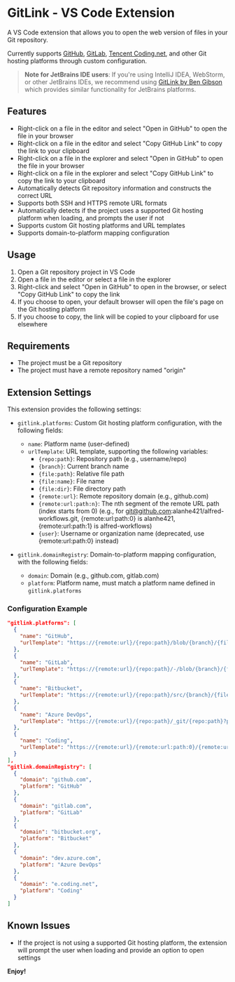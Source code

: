 # GitLink - VS Code Extension

A VS Code extension that allows you to open the web version of files in your Git repository.

Currently supports [GitHub](https://github.com), [GitLab](https://gitlab.com), [Tencent Coding.net](https://coding.net), and other Git hosting platforms through custom configuration.

> **Note for JetBrains IDE users**: If you're using IntelliJ IDEA, WebStorm, or other JetBrains IDEs, we recommend using [GitLink by Ben Gibson](https://github.com/ben-gibson/GitLink) which provides similar functionality for JetBrains platforms.

## Features

- Right-click on a file in the editor and select "Open in GitHub" to open the file in your browser
- Right-click on a file in the editor and select "Copy GitHub Link" to copy the link to your clipboard
- Right-click on a file in the explorer and select "Open in GitHub" to open the file in your browser
- Right-click on a file in the explorer and select "Copy GitHub Link" to copy the link to your clipboard
- Automatically detects Git repository information and constructs the correct URL
- Supports both SSH and HTTPS remote URL formats
- Automatically detects if the project uses a supported Git hosting platform when loading, and prompts the user if not
- Supports custom Git hosting platforms and URL templates
- Supports domain-to-platform mapping configuration

## Usage

1. Open a Git repository project in VS Code
2. Open a file in the editor or select a file in the explorer
3. Right-click and select "Open in GitHub" to open in the browser, or select "Copy GitHub Link" to copy the link
4. If you choose to open, your default browser will open the file's page on the Git hosting platform
5. If you choose to copy, the link will be copied to your clipboard for use elsewhere

## Requirements

- The project must be a Git repository
- The project must have a remote repository named "origin"

## Extension Settings

This extension provides the following settings:

* `gitlink.platforms`: Custom Git hosting platform configuration, with the following fields:
  * `name`: Platform name (user-defined)
  * `urlTemplate`: URL template, supporting the following variables:
    * `{repo:path}`: Repository path (e.g., username/repo)
    * `{branch}`: Current branch name
    * `{file:path}`: Relative file path
    * `{file:name}`: File name
    * `{file:dir}`: File directory path
    * `{remote:url}`: Remote repository domain (e.g., github.com)
    * `{remote:url:path:n}`: The nth segment of the remote URL path (index starts from 0) (e.g., for git@github.com:alanhe421/alfred-workflows.git, {remote:url:path:0} is alanhe421, {remote:url:path:1} is alfred-workflows)
    * `{user}`: Username or organization name (deprecated, use {remote:url:path:0} instead)

* `gitlink.domainRegistry`: Domain-to-platform mapping configuration, with the following fields:
  * `domain`: Domain (e.g., github.com, gitlab.com)
  * `platform`: Platform name, must match a platform name defined in `gitlink.platforms`

### Configuration Example

```json
"gitlink.platforms": [
  {
    "name": "GitHub",
    "urlTemplate": "https://{remote:url}/{repo:path}/blob/{branch}/{file:path}"
  },
  {
    "name": "GitLab",
    "urlTemplate": "https://{remote:url}/{repo:path}/-/blob/{branch}/{file:path}"
  },
  {
    "name": "Bitbucket",
    "urlTemplate": "https://{remote:url}/{repo:path}/src/{branch}/{file:path}"
  },
  {
    "name": "Azure DevOps",
    "urlTemplate": "https://{remote:url}/{repo:path}/_git/{repo:path}?path={file:path}&version=GB{branch}"
  },
  {
    "name": "Coding",
    "urlTemplate": "https://{remote:url}/{remote:url:path:0}/{remote:url:path:1}/blob/{branch}/{file:path}"
  }
],
"gitlink.domainRegistry": [
  {
    "domain": "github.com",
    "platform": "GitHub"
  },
  {
    "domain": "gitlab.com",
    "platform": "GitLab"
  },
  {
    "domain": "bitbucket.org",
    "platform": "Bitbucket"
  },
  {
    "domain": "dev.azure.com",
    "platform": "Azure DevOps"
  },
  {
    "domain": "e.coding.net",
    "platform": "Coding"
  }
]
```

## Known Issues

- If the project is not using a supported Git hosting platform, the extension will prompt the user when loading and provide an option to open settings

**Enjoy!**
